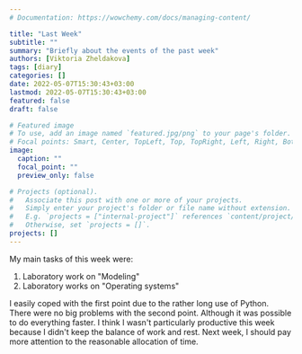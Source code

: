 ```yaml
---
# Documentation: https://wowchemy.com/docs/managing-content/

title: "Last Week"
subtitle: ""
summary: "Briefly about the events of the past week"
authors: [Viktoria Zheldakova]
tags: [diary]
categories: []
date: 2022-05-07T15:30:43+03:00
lastmod: 2022-05-07T15:30:43+03:00
featured: false
draft: false

# Featured image
# To use, add an image named `featured.jpg/png` to your page's folder.
# Focal points: Smart, Center, TopLeft, Top, TopRight, Left, Right, BottomLeft, Bottom, BottomRight.
image:
  caption: ""
  focal_point: ""
  preview_only: false

# Projects (optional).
#   Associate this post with one or more of your projects.
#   Simply enter your project's folder or file name without extension.
#   E.g. `projects = ["internal-project"]` references `content/project/deep-learning/index.md`.
#   Otherwise, set `projects = []`.
projects: []
---
```


My main tasks of this week were:
1. Laboratory work on "Modeling"
2. Laboratory works on "Operating systems"

I easily coped with the first point due to the rather long use of Python. There were no big problems with the second point. Although it was possible to do everything faster.
I think I wasn't particularly productive this week because I didn't keep the balance of work and rest.
Next week, I should pay more attention to the reasonable allocation of time.
